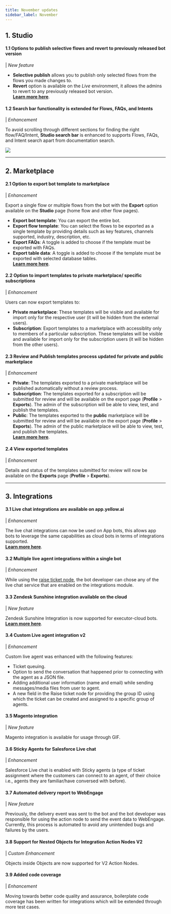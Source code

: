 ```yaml
---
title: November updates
sidebar_label: November
---
```




## 1. **Studio**

#### 1.1 Options to publish selective flows and revert to previously released bot version 

| *New feature* 

- **Selective publish** allows you to publish only selected flows from the flows you made changes to.
- **Revert** option is available on the *Live* environment, it allows the admins to revert to any previously released bot version.  
[**Learn more here**](https://docs.yellow.ai/docs/platform_concepts/studio/test-and-publish-bot/modes#23-publish-selected-flows).



#### 1.2 Search bar functionality is extended for Flows, FAQs, and Intents

| *Enhancement* 


To avoid scrolling through different sections for finding the right flow/FAQ/Intent, **Studio search bar** is enhanced to supports Flows, FAQs, and Intent search apart from documentation search.

![](https://i.imgur.com/1fo4e0H.png)




-----

## 2. **Marketplace**

#### 2.1 Option to export bot template to marketplace 

| *Enhancement* 


Export a single flow or multiple flows from the bot with the **Export** option available on the **Studio** page (home flow and other flow pages).  
* **Export bot template**: You can export the entire bot.
* **Export flow template**: You can select the flows to be exported as a single template by providing details such as key features, channels supported, industry, description, etc. 
* **Export FAQs**: A toggle is added to choose if the template must be exported with FAQs. 
* **Export table data**: A toggle is added to choose if the template must be exported with selected database tables.  
[**Learn more here**](https://docs.yellow.ai/docs/platform_concepts/studio/build/Flows/exportflow).



#### 2.2 Option to import templates to private marketplace/ specific subscriptions

| *Enhancement* 


Users can now export templates to:
- **Private marketplace**: These templates will be visible and available for import only for the respective user (it will be hidden from the external users). 
- **Subscription**: Export templates to a marketplace with accessiblity only to members of a particular subscription. These templates will be visible and available for import only for the subscription users (it will be hidden from the other users).

#### 2.3 Review and Publish templates process updated for private and public marketplace

| *Enhancement* 

* **Private**: The templates exported to a private marketplace will be published automatically without a review process. 
* **Subscription**: The templates exported for a subscription will be submitted for review and will be available on the export page (**Profile** > **Exports**). The admin of the subscription will be able to view, test, and publish the templates.
* **Public**: The templates exported to the **public** marketplace will be submitted for review and will be available on the export page (**Profile** > **Exports**). The admin of the public marketplace will be able to view, test, and publish the templates.  
[**Learn more here**](https://docs.yellow.ai/docs/platform_concepts/studio/build/Flows/exportflow).



#### 2.4 View exported templates

| *Enhancement* 


Details and status of the templates submitted for review will now be available on the **Exports** page (**Profile** > **Exports**).


<!---
## 3. **Web widgets**

#### 3.1 Store the response of the Time node in the Date & Time picker, and Time picker cards in GTM format

Previously, user selection was saved in local time which would vary across regions. Currently, the Time node in Date & Time picker, and Time picker cards are saved in GMT to maintain the standard.

> These changes will be affecting the bots which are using the Date and time picker Card and Time Picker Card, not the web view.


<img src="https://i.imgur.com/LQgxPFZ.png" alt="drawing" width="40%"/>
-->
------

## 3. **Integrations**


#### 3.1 Live chat integrations are available on app.yellow.ai


| *Enhancement* 


The live chat integrations can now be used on App bots, this allows app bots to leverage the same capabilities as cloud bots in terms of integrations supported.   
[**Learn more here**](https://docs.yellow.ai/docs/platform_concepts/appConfiguration/livechat-integration).



#### 3.2 Multiple live agent integrations within a single bot

| *Enhancement* 


While using the [raise ticket node](https://docs.yellow.ai/docs/platform_concepts/studio/build/nodes/action-nodes/#17-raise-ticket), the bot developer can chose any of the live chat service that are enabled on the integrations module.



#### 3.3 Zendesk Sunshine integration available on the cloud

| *New feature* 

Zendesk Sunshine Integration is now supported for executor-cloud bots.   
[**Learn more here**](https://docs.yellow.ai/docs/platform_concepts/appConfiguration/zendesk-sunshine/).



#### 3.4 Custom Live agent integration v2

| *Enhancement* 

Custom live agent was enhanced with the following features:
* Ticket queuing.
* Option to send the conversation that happened prior to connecting with the agent as a JSON file.
* Adding additional user information (name and email) while sending messages/media files from user to agent.
* A new field in the Raise ticket node for providing the group ID using which the ticket can be created and assigned to a specific group of agents.



#### 3.5 Magento integration

| *New feature* 

Magento integration is available for usage through GIF.


#### 3.6 Sticky Agents for Salesforce Live chat

| *Enhancement* 


Salesforce Live chat is enabled with Sticky agents (a type of ticket assignment where the customers can connect to an agent, of their choice i.e., agents they are familiar/have conversed with before). 

#### 3.7 Automated delivery report to WebEngage

| *New feature* 

Previously, the delivery event was sent to the bot and the bot developer was responsible for using the action node to send the event data to WebEngage. 
Currently, this process is automated to avoid any unintended bugs and failures by the users.

#### 3.8 Support for Nested Objects for Integration Action Nodes V2

| *Custom Enhancement* 


Objects inside Objects are now supported for V2 Action Nodes.

#### 3.9 Added code coverage

| *Enhancement* 

Moving towards better code quality and assurance, boilerplate code coverage has been written for integrations which will be extended through more test cases.


